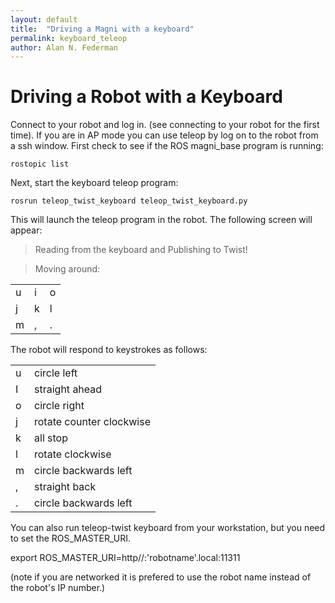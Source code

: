 ```yaml
---
layout: default
title:  "Driving a Magni with a keyboard"
permalink: keyboard_teleop
author: Alan N. Federman
---
```

# Driving a Robot with a Keyboard

Connect to your robot and log in. (see connecting to your robot for the first time). If you are in AP mode you can use teleop by log on to the robot from a ssh window. First check to see if the ROS magni_base program is running:

    rostopic list

Next, start the keyboard teleop program:

    rosrun teleop_twist_keyboard teleop_twist_keyboard.py

This will launch the teleop program in the robot. The following screen will appear:

<!--Alternatively from a second terminal window on your workstation, you can run the program in the workstation and let it communicate with the robot:
    export ROS_MASTER_URI=http://ubiquityrobotXXXX.local:11311
    rosrun teleop_twist_keyboard teleop_twist_keyboard.py
-->    

>Reading from the keyboard and Publishing to Twist!

>Moving around:

| | | |
|---|---|---|
|  u | i  | o  |
|  j | k  | l  |
|  m | ,  | .  |

The robot will respond to keystrokes as follows:

| | |
|---|---|
| u | circle left |
| I | straight ahead |
| o | circle right |
| j | rotate counter clockwise |
| k | all stop |
| l | rotate clockwise |
| m | circle backwards left |
| , | straight back |
| . | circle backwards left |

<!--
>For Holonomic mode (strafing), hold down the shift key:

>| | | |
|----|----|----|
|  U | I  | O  |
|  J | K  | L  |
|  M | <  | >  |

>t : up (+z)  
b : down (-z)  
anything else : stop

>q/z : increase/decrease max speeds by 10%  
w/x : increase/decrease only linear speed by 10%  
e/c : increase/decrease only angular speed by 10%  

>CTRL-C to quit

currently:	speed 0.5	turn 1

Please note Holonomic mode does not apply to a Magni or Loki, as the robots are differential drive.
-->


You can also run teleop-twist keyboard from your workstation, but you need to set the ROS_MASTER_URI.

export ROS_MASTER_URI=http//:'robotname'.local:11311   

(note if you are networked it is prefered to use the robot name instead of the robot's IP number.)
